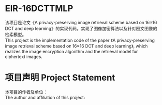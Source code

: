 # EIR-16DCTTMLP
该项目是论文《A privacy-preserving image retrieval scheme based on 16×16 DCT and deep learning》的实现代码，实现了图像加密算法以及针对密文图像的检索模型。<br />
This project is the implementation code of the paper 《A privacy-preserving image retrieval scheme based on 16×16 DCT and deep learning》, which realizes the image encryption algorithm and the retrieval model for ciphertext images.
# 项目声明 Project Statement
本项目的作者及单位：<br />
The author and affiliation of this project:
